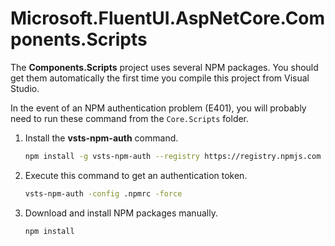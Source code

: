 # Microsoft.FluentUI.AspNetCore.Components.Scripts

The **Components.Scripts** project uses several NPM packages.
You should get them automatically the first time you compile this project from Visual Studio.

In the event of an NPM authentication problem (E401), you will probably need to run these command from the `Core.Scripts` folder.

1. Install the **vsts-npm-auth** command.
   ```bash
   npm install -g vsts-npm-auth --registry https://registry.npmjs.com --always-auth false
   ```
2. Execute this command to get an authentication token.
   ```bash
   vsts-npm-auth -config .npmrc -force
   ```
3. Download and install NPM packages manually.
   ```bash
   npm install
   ```
